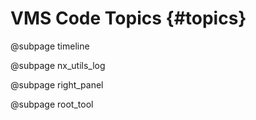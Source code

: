 # VMS Code Topics  {#topics}

@subpage timeline

@subpage nx_utils_log

@subpage right_panel

@subpage root_tool
